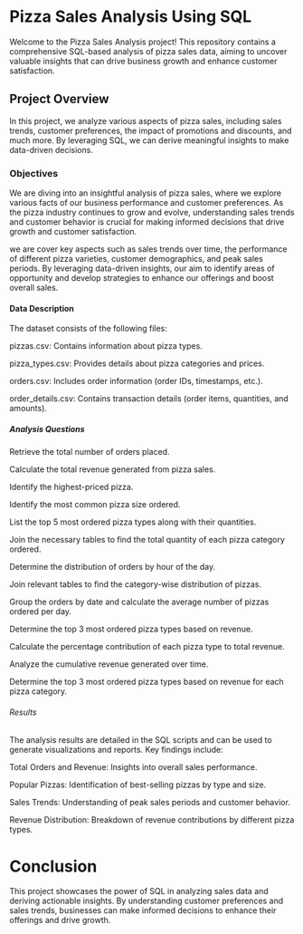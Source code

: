 # Pizza Sales Analysis Using SQL
Welcome to the Pizza Sales Analysis project! This repository contains a comprehensive SQL-based analysis of pizza sales data, aiming to uncover valuable insights that can drive business growth and enhance customer satisfaction.

## Project Overview
In this project, we analyze various aspects of pizza sales, including sales trends, customer preferences, the impact of promotions and discounts, and much more. By leveraging SQL, we can derive meaningful insights to make data-driven decisions.

### Objectives
We are diving into an insightful analysis of pizza sales, where we  explore various facts of our business performance and customer preferences. As the pizza industry continues to grow and evolve, understanding sales trends and customer behavior is crucial for making informed decisions that drive growth and customer satisfaction.
 
we are cover key aspects such as sales trends over time, the performance of different pizza varieties, customer demographics, and peak sales periods. By leveraging data-driven insights, our aim to identify areas of opportunity and develop strategies to enhance our offerings and boost overall sales.


#### Data Description
The dataset consists of the following files:

pizzas.csv: Contains information about pizza types.

pizza_types.csv: Provides details about pizza categories and prices.

orders.csv: Includes order information (order IDs, timestamps, etc.).

order_details.csv: Contains transaction details (order items, quantities, and amounts).

##### Analysis Questions
Retrieve the total number of orders placed.

Calculate the total revenue generated from pizza sales.

Identify the highest-priced pizza.

Identify the most common pizza size ordered.

List the top 5 most ordered pizza types along with their quantities.

Join the necessary tables to find the total quantity of each pizza category ordered.

Determine the distribution of orders by hour of the day.

Join relevant tables to find the category-wise distribution of pizzas.

Group the orders by date and calculate the average number of pizzas ordered per day.

Determine the top 3 most ordered pizza types based on revenue.

Calculate the percentage contribution of each pizza type to total revenue.

Analyze the cumulative revenue generated over time.

Determine the top 3 most ordered pizza types based on revenue for each pizza category.

###### Results
The analysis results are detailed in the SQL scripts and can be used to generate visualizations and reports. Key findings include:

Total Orders and Revenue: Insights into overall sales performance.

Popular Pizzas: Identification of best-selling pizzas by type and size.

Sales Trends: Understanding of peak sales periods and customer behavior.

Revenue Distribution: Breakdown of revenue contributions by different pizza types.

# Conclusion
This project showcases the power of SQL in analyzing sales data and deriving actionable insights. By understanding customer preferences and sales trends, businesses can make informed decisions to enhance their offerings and drive growth.
